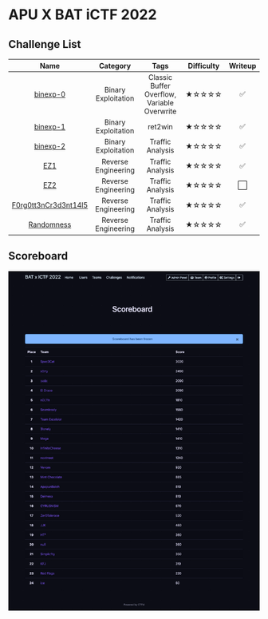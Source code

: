 # APU X BAT iCTF 2022

## Challenge List
| Name                                            | Category             | Tags                                        | Difficulty  | Writeup  |
|:-----------------------------------------------:|:--------------------:|:-------------------------------------------:|:-----------:|:--------:|
| [binexp-0](pwn/binexp-0)                        | Binary Exploitation  | Classic Buffer Overflow, Variable Overwrite | ★☆☆☆☆    | ✅       |
| [binexp-1](pwn/binexp-1)                        | Binary Exploitation  | ret2win                                     | ★☆☆☆☆    | ✅       |
| [binexp-2](pwn/binexp-2)                        | Binary Exploitation  | Traffic Analysis                            | ★☆☆☆☆    | ✅       |
| [EZ1](rev/EZ1)                                  | Reverse Engineering  | Traffic Analysis                            | ★☆☆☆☆    | ✅       |
| [EZ2](rev/EZ2)                                  | Reverse Engineering  | Traffic Analysis                            | ★☆☆☆☆    | ⬜       |
| [F0rg0tt3nCr3d3nt14l5](rev/F0rg0tt3nCr3d3nt14l5)| Reverse Engineering  | Traffic Analysis                            | ★☆☆☆☆    | ✅       |
| [Randomness](rev/Randomness)                    | Reverse Engineering  | Traffic Analysis                            | ★☆☆☆☆    | ✅       |

## Scoreboard
![Scoreboard](./Scoreboard.png)
